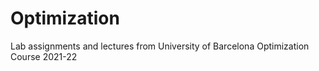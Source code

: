 # Optimization

Lab assignments and lectures from University of Barcelona Optimization Course 2021-22

